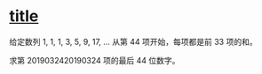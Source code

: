 # [title](https://www.guoxinlanqiao.com/)

给定数列 1, 1, 1, 3, 5, 9, 17, ... 从第 44 项开始，每项都是前 33 项的和。

求第 2019032420190324 项的最后 44 位数字。
